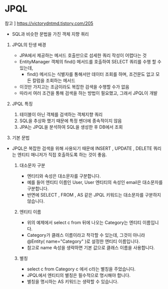 # JPQL
참고 ] https://victorydntmd.tistory.com/205
- SQL과 비슷한 문법을 가진 객체 지향 쿼리

1. JPQL의 탄생 배경
    - JPA에서 제공하는 메서드 호출만으로 섬세한 쿼리 작성이 어렵다는 것
    - EntityManager 객체의 find() 메서드를 호출하여 SELECT 쿼리를 수행 할 수 있는데,
        - find() 메서드는 식별자를 통해서만 데이터 조회를 하며, 조건문도 없고 모든 칼럼을 조회하는 메서드
    - 이것만 가지고는 조금이라도 복잡한 검색을 수행할 수가 없음
    - 따라서 여러 조건을 통해 검색을 하는 방법이 필요했고, 그래서 JPQL이 개발
2. JPQL 특징

    1) 테이블이 아닌 객체를 검색하는 객체지향 쿼리
    2) SQL을 추상화 했기 때문에 특정 벤더에 종속적이지 않음
    3) JPA는 JPQL을 분석하여 SQL을 생성한 후 DB에서 조회

3. 기본 문법
- JPQL은 복잡한 검색을 위해 사용되기 때문에 INSERT , UPDATE , DELETE 쿼리는 엔티티 매니저가 직접 호출하도록 하는 것이 좋음.
    1) 대소문자 구분
        - 엔티티와 속성은 대소문자를 구분합니다.
        - 예를 들어 엔티티 이름인 User, User 엔티티의 속성인 email은 대소문자를 구분합니다.
        - 반면에 SELECT , FROM , AS 같은 JPQL 키워드는 대소문자를 구분하지 않습니다.

    2) 엔티티 이름
        - 위의 예제에서 select c from 뒤에 나오는 Category는 엔티티 이름입니다.
        - Category가 클래스 이름이라고 착각할 수 있는데, 그것이 아니라 @Entity( name="Category" )로 설정한 엔티티 이름입니다.
        - 참고로 name 속성을 생략하면 기본 값으로 클래스 이름을 사용합니다.

    3) 별칭
        - select c from Category c 에서 c라는 별칭을 주었습니다.
        - JPQL에서 엔티티의 별칭은 필수적으로 명시해야 합니다.
        - 별칭을 명시하는 AS 키워드는 생략할 수 있습니다.

    